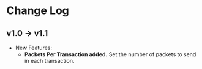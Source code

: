 # Change Log

## v1.0 → v1.1

  * New Features:
    * **Packets Per Transaction added.** Set the number of packets to send in each transaction.